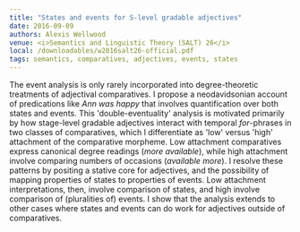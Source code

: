 ```yaml
---
title: "States and events for S-level gradable adjectives"
date: 2016-09-09
authors: Alexis Wellwood
venue: <i>Semantics and Linguistic Theory (SALT) 26</i> 
local: /downloadables/w2016salt26-official.pdf
tags: semantics, comparatives, adjectives, events, states
---
```


The event analysis is only rarely incorporated into degree-theoretic treatments of adjectival comparatives. I propose a neodavidsonian account of predications like *Ann was happy* that involves quantification over both states and events. This 'double-eventuality' analysis is motivated primarily by how stage-level gradable adjectives interact with temporal *for*-phrases in two classes of comparatives, which I differentiate as 'low' versus 'high' attachment of the comparative morpheme. Low attachment comparatives express canonical degree readings (*more available*), while high attachment involve comparing numbers of occasions (*available more*). I resolve these patterns by positing a stative core for adjectives, and the possibility of mapping properties of states to properties of events. Low attachment interpretations, then, involve comparison of states, and high involve comparison of (pluralities of) events. I show that the analysis extends to other cases where states and events can do work for adjectives outside of comparatives.



